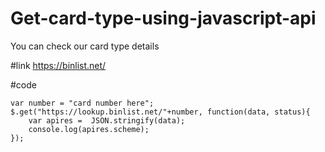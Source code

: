 # Get-card-type-using-javascript-api
You can check our card type details

#link 
https://binlist.net/

#code
```jquery
var number = "card number here";
$.get("https://lookup.binlist.net/"+number, function(data, status){
	var apires =  JSON.stringify(data);
	console.log(apires.scheme);
});
```

